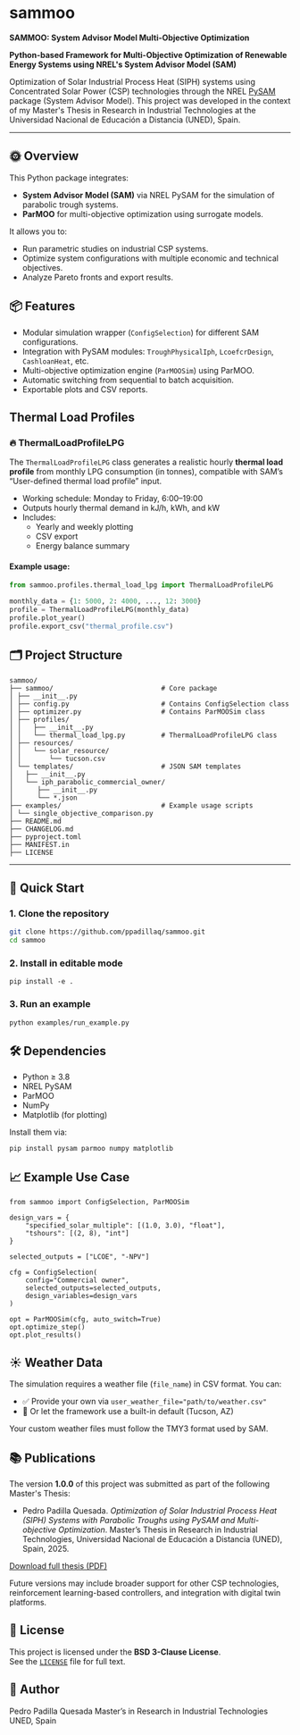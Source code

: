 # sammoo

**SAMMOO: System Advisor Model Multi-Objective Optimization**

**Python-based Framework for Multi-Objective Optimization of Renewable Energy Systems using NREL's System Advisor Model (SAM)**

Optimization of Solar Industrial Process Heat (SIPH) systems using Concentrated Solar Power (CSP) technologies through the NREL [PySAM](https://nrel-pysam.readthedocs.io/en/latest/) package (System Advisor Model). This project was developed in the context of my Master's Thesis in Research in Industrial Technologies at the Universidad Nacional de Educación a Distancia (UNED), Spain.


---

## 🌞 Overview

This Python package integrates:
- **System Advisor Model (SAM)** via NREL PySAM for the simulation of parabolic trough systems.
- **ParMOO** for multi-objective optimization using surrogate models.

It allows you to:
- Run parametric studies on industrial CSP systems.
- Optimize system configurations with multiple economic and technical objectives.
- Analyze Pareto fronts and export results.

## 📦 Features

- Modular simulation wrapper (`ConfigSelection`) for different SAM configurations.
- Integration with PySAM modules: `TroughPhysicalIph`, `LcoefcrDesign`, `CashloanHeat`, etc.
- Multi-objective optimization engine (`ParMOOSim`) using ParMOO.
- Automatic switching from sequential to batch acquisition.
- Exportable plots and CSV reports.

## Thermal Load Profiles

### 🔥 ThermalLoadProfileLPG

The `ThermalLoadProfileLPG` class generates a realistic hourly **thermal load profile** from monthly LPG consumption (in tonnes), compatible with SAM’s “User-defined thermal load profile” input.

- Working schedule: Monday to Friday, 6:00–19:00
- Outputs hourly thermal demand in kJ/h, kWh, and kW
- Includes:
  - Yearly and weekly plotting
  - CSV export
  - Energy balance summary

#### Example usage:

```python
from sammoo.profiles.thermal_load_lpg import ThermalLoadProfileLPG

monthly_data = {1: 5000, 2: 4000, ..., 12: 3000}
profile = ThermalLoadProfileLPG(monthly_data)
profile.plot_year()
profile.export_csv("thermal_profile.csv")
```

## 🗂️ Project Structure

```
sammoo/
├── sammoo/                           # Core package
│ ├── __init__.py
│ ├── config.py                       # Contains ConfigSelection class
│ ├── optimizer.py                    # Contains ParMOOSim class
│ ├── profiles/
│ │   ├── __init__.py
│ │   └── thermal_load_lpg.py         # ThermalLoadProfileLPG class
│ ├── resources/
│ │   └── solar_resource/
│ │       └── tucson.csv
│ └── templates/                      # JSON SAM templates
│   ├── __init__.py
│   └── iph_parabolic_commercial_owner/
│      ├── __init__.py
│      └── *.json
├── examples/                         # Example usage scripts
│ └── single_objective_comparison.py
├── README.md
├── CHANGELOG.md
├── pyproject.toml
├── MANIFEST.in
├── LICENSE
```


---

## 🚀 Quick Start

### 1. Clone the repository

```bash
git clone https://github.com/ppadillaq/sammoo.git
cd sammoo
```

### 2. Install in editable mode

```
pip install -e .
```

### 3. Run an example

```
python examples/run_example.py
```

## 🛠 Dependencies

- Python ≥ 3.8
- NREL PySAM
- ParMOO
- NumPy
- Matplotlib (for plotting)

Install them via:

```
pip install pysam parmoo numpy matplotlib
```

## 📈 Example Use Case

```
from sammoo import ConfigSelection, ParMOOSim

design_vars = {
    "specified_solar_multiple": [(1.0, 3.0), "float"],
    "tshours": [(2, 8), "int"]
}

selected_outputs = ["LCOE", "-NPV"]

cfg = ConfigSelection(
    config="Commercial owner",
    selected_outputs=selected_outputs,
    design_variables=design_vars
)

opt = ParMOOSim(cfg, auto_switch=True)
opt.optimize_step()
opt.plot_results()
```

## ☀️ Weather Data

The simulation requires a weather file (`file_name`) in CSV format. You can:

- ✅ Provide your own via `user_weather_file="path/to/weather.csv"`
- 🔁 Or let the framework use a built-in default (Tucson, AZ)

Your custom weather files must follow the TMY3 format used by SAM.


## 📚 Publications

The version **1.0.0** of this project was submitted as part of the following Master's Thesis:

- Pedro Padilla Quesada. *Optimization of Solar Industrial Process Heat (SIPH) Systems with Parabolic Troughs using PySAM and Multi-objective Optimization*. Master’s Thesis in Research in Industrial Technologies, Universidad Nacional de Educación a Distancia (UNED), Spain, 2025.

[Download full thesis (PDF)](link_to_pdf_if_any)

Future versions may include broader support for other CSP technologies, reinforcement learning-based controllers, and integration with digital twin platforms.


## 📄 License

This project is licensed under the **BSD 3-Clause License**.  
See the [`LICENSE`](./LICENSE) file for full text.

## 👤 Author
Pedro Padilla Quesada
Master’s in Research in Industrial Technologies
UNED, Spain

